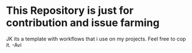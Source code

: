 # This Repository is just for contribution and issue farming
JK its a template with workflows that i use on my projects.
Feel free to cop it.
                -Avi
